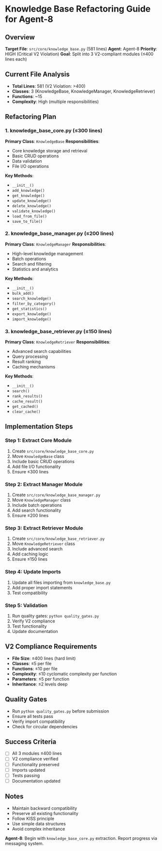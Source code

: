 # Knowledge Base Refactoring Guide for Agent-8

## Overview
**Target File**: `src/core/knowledge_base.py` (581 lines)
**Agent**: Agent-8
**Priority**: HIGH (Critical V2 Violation)
**Goal**: Split into 3 V2-compliant modules (≤400 lines each)

## Current File Analysis
- **Total Lines**: 581 (V2 Violation: >400)
- **Classes**: 3 (KnowledgeBase, KnowledgeManager, KnowledgeRetriever)
- **Functions**: ~15
- **Complexity**: High (multiple responsibilities)

## Refactoring Plan

### 1. knowledge_base_core.py (≤300 lines)
**Primary Class**: `KnowledgeBase`
**Responsibilities**:
- Core knowledge storage and retrieval
- Basic CRUD operations
- Data validation
- File I/O operations

**Key Methods**:
- `__init__()`
- `add_knowledge()`
- `get_knowledge()`
- `update_knowledge()`
- `delete_knowledge()`
- `validate_knowledge()`
- `load_from_file()`
- `save_to_file()`

### 2. knowledge_base_manager.py (≤200 lines)
**Primary Class**: `KnowledgeManager`
**Responsibilities**:
- High-level knowledge management
- Batch operations
- Search and filtering
- Statistics and analytics

**Key Methods**:
- `__init__()`
- `bulk_add()`
- `search_knowledge()`
- `filter_by_category()`
- `get_statistics()`
- `export_knowledge()`
- `import_knowledge()`

### 3. knowledge_base_retriever.py (≤150 lines)
**Primary Class**: `KnowledgeRetriever`
**Responsibilities**:
- Advanced search capabilities
- Query processing
- Result ranking
- Caching mechanisms

**Key Methods**:
- `__init__()`
- `search()`
- `rank_results()`
- `cache_result()`
- `get_cached()`
- `clear_cache()`

## Implementation Steps

### Step 1: Extract Core Module
1. Create `src/core/knowledge_base_core.py`
2. Move `KnowledgeBase` class
3. Include basic CRUD operations
4. Add file I/O functionality
5. Ensure ≤300 lines

### Step 2: Extract Manager Module
1. Create `src/core/knowledge_base_manager.py`
2. Move `KnowledgeManager` class
3. Include batch operations
4. Add search functionality
5. Ensure ≤200 lines

### Step 3: Extract Retriever Module
1. Create `src/core/knowledge_base_retriever.py`
2. Move `KnowledgeRetriever` class
3. Include advanced search
4. Add caching logic
5. Ensure ≤150 lines

### Step 4: Update Imports
1. Update all files importing from `knowledge_base.py`
2. Add proper import statements
3. Test compatibility

### Step 5: Validation
1. Run quality gates: `python quality_gates.py`
2. Verify V2 compliance
3. Test functionality
4. Update documentation

## V2 Compliance Requirements
- **File Size**: ≤400 lines (hard limit)
- **Classes**: ≤5 per file
- **Functions**: ≤10 per file
- **Complexity**: ≤10 cyclomatic complexity per function
- **Parameters**: ≤5 per function
- **Inheritance**: ≤2 levels deep

## Quality Gates
- Run `python quality_gates.py` before submission
- Ensure all tests pass
- Verify import compatibility
- Check for circular dependencies

## Success Criteria
- [ ] All 3 modules ≤400 lines
- [ ] V2 compliance verified
- [ ] Functionality preserved
- [ ] Imports updated
- [ ] Tests passing
- [ ] Documentation updated

## Notes
- Maintain backward compatibility
- Preserve all existing functionality
- Follow KISS principle
- Use simple data structures
- Avoid complex inheritance

**Agent-8**: Begin with `knowledge_base_core.py` extraction. Report progress via messaging system.
